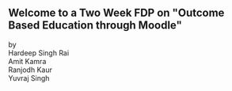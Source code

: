 ## Welcome to a Two Week FDP on "Outcome Based Education through Moodle"

by    
      Hardeep Singh Rai  
      Amit Kamra    
      Ranjodh Kaur   
      Yuvraj Singh
